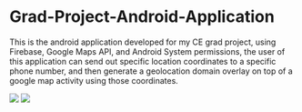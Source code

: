 # Grad-Project-Android-Application
This is the android application developed for my CE grad project, using Firebase, Google Maps API, and Android System permissions, the user of this application can send out specific location coordinates to a specific phone number, and then generate a geolocation domain overlay on top of a google map activity using those coordinates.

<img src ="https://i.imgur.com/VGdKKRG.jpg">
<img src ="https://i.imgur.com/vDtvBOC.jpg">

